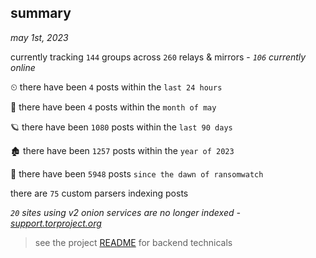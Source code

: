
## summary
_may 1st, 2023_

currently tracking `144` groups across `260` relays & mirrors - _`106` currently online_

⏲ there have been `4` posts within the `last 24 hours`

🦈 there have been `4` posts within the `month of may`

🪐 there have been `1080` posts within the `last 90 days`

🏚 there have been `1257` posts within the `year of 2023`

🦕 there have been `5948` posts `since the dawn of ransomwatch`

there are `75` custom parsers indexing posts

_`20` sites using v2 onion services are no longer indexed - [support.torproject.org](https://support.torproject.org/onionservices/v2-deprecation/)_

> see the project [README](https://github.com/joshhighet/ransomwatch#ransomwatch--) for backend technicals
